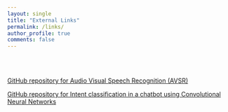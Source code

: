 ```yaml
---
layout: single
title: "External Links"
permalink: /links/
author_profile: true
comments: false
---
```


<br><br>

[GitHub repository for Audio Visual Speech Recognition (AVSR)](https://github.com/ajinkyaT/Lip_Reading_in_the_Wild_AVSR)

[GitHub repository for Intent classification in a chatbot using Convolutional Neural Networks](https://github.com/ajinkyaT/CNN_Intent_Classification)
